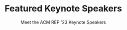 ---
widget: people
headless: true
active: true
weight: 10
title: Featured Keynote Speakers
subtitle: >-
  Meet the ACM REP '23 Keynote Speakers
content:
# Uncomment "- Keynote Speaker" to list speaker photos with names below the page's title. 
# Make sure keynote speaker profiles in /content/authors have "- Keynote Speaker" in their "user_groups:" 
  user_groups:
    - Keynote Speaker
design:
  columns: '2'
  show_social: false
  show_interests: false
  background: {}
advanced:
  css_style: ''
  css_class: ''
---